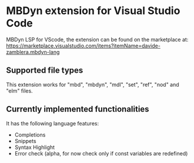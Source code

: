 # MBDyn extension for Visual Studio Code

MBDyn LSP for VScode, the extension can be found on the marketplace at: https://marketplace.visualstudio.com/items?itemName=davide-zamblera.mbdyn-lang

## Supported file types

This extension works for "mbd", "mbdyn", "mdl", "set", "ref", "nod" and "elm" files. 

## Currently implemented functionalities

It has the following language features:
- Completions
- Snippets
- Syntax Highlight
- Error check (alpha, for now check only if const variables are redefined)
